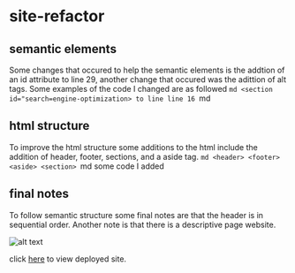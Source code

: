 # site-refactor

## semantic elements 
Some changes that occured to help the semantic elements is the addtion of an id attribute to line 29, another change that occured was the adittion of alt tags.
Some examples of the code I changed are as followed
    ```md
    <section id="search=engine-optimization>
to line line 16
    ```md
## html structure
To improve the html structure some additions to the html include the addition of header, footer, sections, and a aside tag.
    ```md
    <header> <footer> <aside> <section>
    ```md
some code I added



## final notes 
To follow semantic structure some final notes are that the header is in sequential order. Another note is that there is a descriptive page website.



![alt text](/assets/images/Animation.gif)


click [here](https://alex-h1.github.io/site-refactor/) to view deployed site.